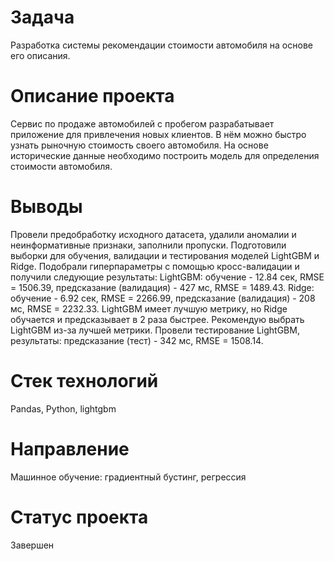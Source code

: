 # Задача
Разработка системы рекомендации стоимости автомобиля на основе его описания.

# Описание проекта
Сервис по продаже автомобилей с пробегом  разрабатывает приложение для привлечения новых клиентов. В нём можно быстро узнать рыночную стоимость своего автомобиля. На основе исторические данные необходимо построить модель для определения стоимости автомобиля.

# Выводы
Провели предобработку исходного датасета, удалили аномалии и неинформативные признаки, заполнили пропуски.
Подготовили выборки для обучения, валидации и тестирования моделей LightGBM и Ridge.
Подобрали гиперпараметры с помощью кросс-валидации и получили следующие результаты:
LightGBM: обучение - 12.84 сек, RMSE = 1506.39, предсказание (валидация) - 427 мс, RMSE = 1489.43.
Ridge: обучение - 6.92 сек, RMSE = 2266.99, предсказание (валидация) - 208 мс, RMSE = 2232.33.
LightGBM имеет лучшую метрику, но Ridge обучается и предсказывает в 2 раза быстрее.
Рекомендую выбрать LightGBM из-за лучшей метрики.
Провели тестирование LightGBM, результаты: предсказание (тест) - 342 мс, RMSE = 1508.14.

# Стек технологий
Pandas, Python, lightgbm

# Направление
Машинное обучение: градиентный бустинг, регрессия

# Статус проекта
Завершен
